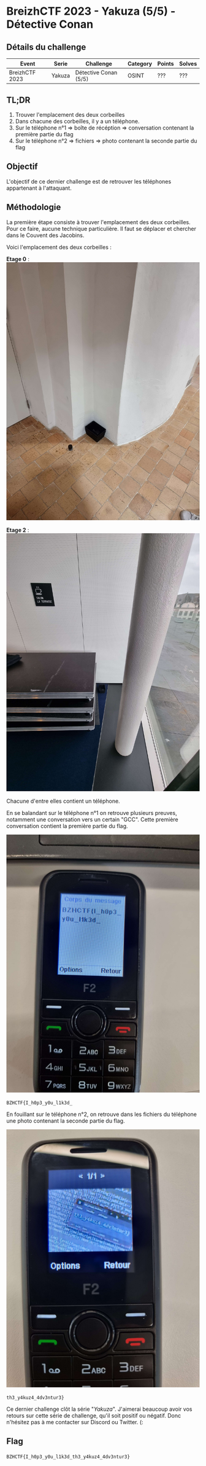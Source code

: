 BreizhCTF 2023 - Yakuza (5/5) - Détective Conan
================================

## Détails du challenge

| Event          |  Serie  |        Challenge       | Category | Points | Solves |
|----------------|---------|------------------------|----------|--------|--------|
| BreizhCTF 2023 | Yakuza  | Détective Conan (5/5)  | OSINT    | ???    | ???    |

## TL;DR
1. Trouver l'emplacement des deux corbeilles 
2. Dans chacune des corbeilles, il y a un téléphone.
3. Sur le téléphone n°1 => boîte de récéption => conversation contenant la première partie du flag
4. Sur le téléphone n°2 => fichiers => photo contenant la seconde partie du flag

## Objectif
L'objectif de ce dernier challenge est de retrouver les téléphones appartenant à l'attaquant. 

## Méthodologie

La première étape consiste à trouver l'emplacement des deux corbeilles. Pour ce faire, aucune technique particulière. Il faut se déplacer et chercher dans le Couvent des Jacobins.

Voici l'emplacement des deux corbeilles :

**Etage 0** : ![](emplacement-1.jpg)

**Etage 2** : ![](emplacement-2.jpg)

Chacune d'entre elles contient un téléphone. 

En se balandant sur le téléphone n°1 on retrouve plusieurs preuves, notamment une conversation vers un certain "GCC". Cette première conversation contient la première partie du flag. 

![](flag-1.jpg)

`BZHCTF{I_h0p3_y0u_l1k3d_`

En fouillant sur le téléphone n°2, on retrouve dans les fichiers du téléphone une photo contenant la seconde partie du flag.

![](flag-2.jpg)

`th3_y4kuz4_4dv3ntur3}`

Ce dernier challenge clôt la série "*Yakuza*". J'aimerai beaucoup avoir vos retours sur cette série de challenge, qu'il soit positif ou négatif. Donc n'hésitez pas à me contacter sur Discord ou Twitter. (:

## Flag
`BZHCTF{I_h0p3_y0u_l1k3d_th3_y4kuz4_4dv3ntur3}`

